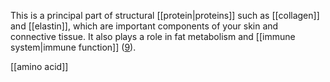 This is a principal part of structural [[protein|proteins]] such as [[collagen]] and [[elastin]], which are important components of your skin and connective tissue. It also plays a role in fat metabolism and [[immune system|immune function]] ([9](https://pubchem.ncbi.nlm.nih.gov/compound/L-threonine)).

[[amino acid]]